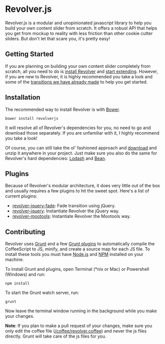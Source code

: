# Revolver.js

Revolver.js is a modular and unopinionated javascript library to help you build your own content slider from scratch. It offers a robust API that helps you get from mockup to reality with less friction than other cookie cutter sliders. But don't let that scare you, it's pretty easy!

## Getting Started

If you are planning on building your own content slider completely from scratch, all you need to do is [install Revolver](https://github.com/revolverjs/revolverjs#installation) and [start extending](http://revolverjs.com/docs.html#extending_revolver). However, if you are new to Revolver, it is highly recommended you take a look and some of the [transitions we have already made](http://revolverjs.com/examples.html) to help you get started.

## Installation

The recommended way to install Revolver is with [Bower](http://bower.io/).

```
bower install revolverjs
```

It will resolve all of Revolver's dependencies for you, no need to go and download those separately. If you are unfamiliar with it, I highly recommend you take a look!

Of course, you can still take the ol' fashioned approach and [download](https://github.com/revolverjs/revolverjs/archive/master.zip) and unzip it anywhere in your project. Just make sure you also do the same for Revolver's hard dependencies: [Lodash](http://lodash.com/) and [Bean](https://github.com/fat/bean).

## Plugins

Because of Revolver's modular architecture, it does very little out of the box and usually requires a few plugins to hit the sweet spot. Here's a list of current plugins:

* [revolver-jquery-fade](https://github.com/revolverjs/revolver-jquery-revolver): Fade transition using jQuery.
* [revolver-jquery](https://github.com/revolverjs/revolver-jquery): Instantiate Revolver the jQuery way.
* [revolver-mootools](https://github.com/revolverjs/revolver-mootools): Instantiate Revolver the Mootools way.

## Contributing

Revolver uses [Grunt](http://gruntjs.com/) and a few [Grunt plugins](http://gruntjs.com/plugins) to automatically compile the CoffeeScript to JS, minify, and create a source map for each JS file. To install these tools you must have [Node.js](http://nodejs.org/) and [NPM](https://npmjs.org/) installed on your machine.

To install Grunt and plugins, open Terminal (*nix or Mac) or Powershell (Windows) and run:

```
npm install
```

To start the Grunt watch server, run:

```
grunt
```

Now leave the terminal window running in the background while you make your changes.

**Note**: If you plan to make a pull request of your changes, make sure you only edit the coffee file ([/coffee/revolver.coffee](https://github.com/revolverjs/revolverjs/blob/master/coffee/revolver.coffee)) and never the js files directly. Grunt will take care of the js files for you.
